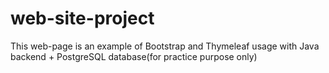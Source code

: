 # web-site-project
This web-page is an example of Bootstrap and Thymeleaf usage with Java backend + PostgreSQL database(for practice purpose only)
